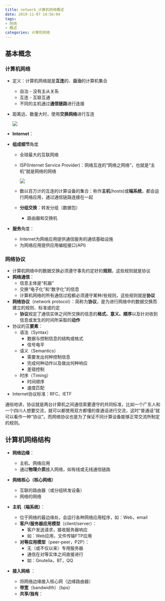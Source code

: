 ```yaml
---
title: network_计算机网络概述
date: 2019-11-07 14:56:04
tags:
- 网络
- 概述
categories: 计算机网络
---
```


## 基本概念

### 计算机网络

* 定义：计算机网络就是**互连**的、**自治**的计算机集合

  * 自治 - 没有主从关系
  * 互连 - 互联互通
  * 不同的主机通过**通信链路**进行连接

* 距离远、数量大时，使用**交换网络**进行互连

  ![](https://wnghilin-blog.oss-cn-beijing.aliyuncs.com/20191107150021.png)

* **Internet**：

* **组成细节**角度

  * 全球最大的互联网络

  * ISP(Internet Service Provider)：网络互连的“网络之网络”，也就是“主机”就是网络的网络

    ![](https://wnghilin-blog.oss-cn-beijing.aliyuncs.com/20191107150332.png)

  * 数以百万计的互连的计算设备的集合：称作**主机**(hosts)或**端系统**，都会运行网络应用，通过通信链路连接在一起

  * **分组交换**：转发分组（数据包）

    * 路由器和交换机

* **服务**角度：

  * Internet为网络应用提供通信服务的通信基础设施
  * 为网络应用提供应用编程接口(API)



### 网络协议

* 计算机网络中的数据交换必须遵守事先约定好的**规则**，这些规则就是协议
* **网络通信**：
  * 信息主体是“机器”
  * 交换“电子化”和“数字化”的信息
  * 计算机网络的所有通信过程都必须遵守某种/些规则，这些规则就是**协议**
* **网络协议**（network protocol）：简称为**协议**，是为进行网络中的数据交换而建立的规则、标准或约定
  * **协议**规定了通信实体之间所交换的信息的**格式、意义、顺序**以及针对收到信息或发生的时间所采取的**动作**
* 协议的**三要素**：
  * 语法（Syntax）
    * 数据与控制信息的结构或格式
    * 信号电平
  * 语义（Semantics）
    * 需要发出何种控制信息
    * 完成何种动作以及做出何种响应
    * 差错控制
  * 时序（Timing）
    * 时间顺序
    * 速度匹配
* Internet协议标准：RFC、IETF

通俗地讲，协议就是两台计算机之间通信索要遵守的共同标准，比如一个广东人和一个四川人想要交流，就可以都使用双方都懂的普通话进行交流，这时“普通话”就可以看作一种“协议”。而网络协议也是为了保证不同计算设备能够正常交流所制定的规则。



## 计算机网络结构

* **网络边缘**：
  * 主机、网络应用
  * 通过**物理介质**接入网络，如有线或无线通信链路
* **网络核心（核心网络）**
  * 互联的路由器（或分组转发设备）
  * 网络的网络



* **主机（端系统）**：
  * 位于网络的最边缘处，会运行各种网络应用程序，如：Web，email
  * **客户/服务器应用模型**（client/server）：
    * 客户发送请求，接收服务器响应
    * 如：Web应用，文件传输FTP应用
  * **对等应用模型**（peer-peer，P2P）：
    * 无（或不仅以来）专用服务器
    * 通信在对等实体之间直接进行
    * 如：Gnutelia，BT，QQ



* **接入网络** ：
  * 将网络边缘接入核心网（边缘路由器）
  * **带宽**（bandwidth）（bps）
  * **共享/独有**：